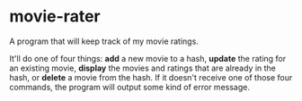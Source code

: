 # movie-rater
A program that will keep track of my movie ratings.


It'll do one of four things: 
**add** a new movie to a hash, 
**update** the rating for an existing movie, 
**display** the movies and ratings that are already in the hash, 
or **delete** a movie from the hash. 
If it doesn't receive one of those four commands, the program will output some kind of error message.
